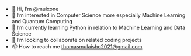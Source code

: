 - 👋 Hi, I’m @mulxone
- 👀 I’m interested in Computer Science more especially Machine Learning and Quantum Computing
- 🌱 I’m currently learning Python in relation to Machine Learning and Data Science
- 💞️ I’m looking to collaborate on related coding projects
- 📫 How to reach me thomasmulaisho2021@gmail.com

<!---
mulxone/mulxone is a ✨ special ✨ repository because its `README.md` (this file) appears on your GitHub profile.
You can click the Preview link to take a look at your changes.
--->

